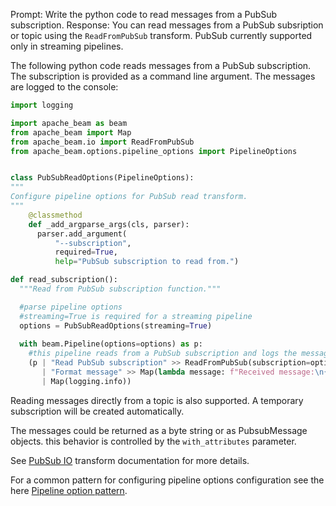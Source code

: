 Prompt:
Write the python code to read messages from a PubSub subscription.
Response:
You can read messages from a PubSub subsription or topic using the `ReadFromPubSub` transform. PubSub currently supported only in streaming pipelines.

The following python code reads messages from a PubSub subscription. The subscription is provided as a command line argument. The messages are logged to the console:

```python
import logging

import apache_beam as beam
from apache_beam import Map
from apache_beam.io import ReadFromPubSub
from apache_beam.options.pipeline_options import PipelineOptions


class PubSubReadOptions(PipelineOptions):
"""
Configure pipeline options for PubSub read transform.
"""
    @classmethod
    def _add_argparse_args(cls, parser):
      parser.add_argument(
          "--subscription",
          required=True,
          help="PubSub subscription to read from.")

def read_subscription():
  """Read from PubSub subscription function."""

  #parse pipeline options
  #streaming=True is required for a streaming pipeline
  options = PubSubReadOptions(streaming=True)
  
  with beam.Pipeline(options=options) as p:
    #this pipeline reads from a PubSub subscription and logs the messages to the console
    (p | "Read PubSub subscription" >> ReadFromPubSub(subscription=options.subscription)
       | "Format message" >> Map(lambda message: f"Received message:\n{message}\n")
       | Map(logging.info))
```
Reading messages directly from a topic is also supported. A temporary subscription will be created automatically.

The messages could be returned as a byte string or as PubsubMessage objects. this behavior is controlled by the `with_attributes` parameter.

See [PubSub IO](https://beam.apache.org/releases/pydoc/current/apache_beam.io.gcp.pubsub.html) transform documentation for more details.

For a common pattern for configuring pipeline options configuration see the here [Pipeline option pattern](https://beam.apache.org/documentation/patterns/pipeline-options/).

